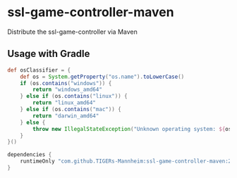 # ssl-game-controller-maven
Distribute the ssl-game-controller via Maven

## Usage with Gradle

```groovy
def osClassifier = {
    def os = System.getProperty("os.name").toLowerCase()
    if (os.contains("windows")) {
        return "windows_amd64"
    } else if (os.contains("linux")) {
        return "linux_amd64"
    } else if (os.contains("mac")) {
        return "darwin_amd64"
    } else {
        throw new IllegalStateException("Unknown operating system: ${os}")
    }
}()

dependencies {
    runtimeOnly "com.github.TIGERs-Mannheim:ssl-game-controller-maven:2.6.2.1:${osClassifier}"
}
```
